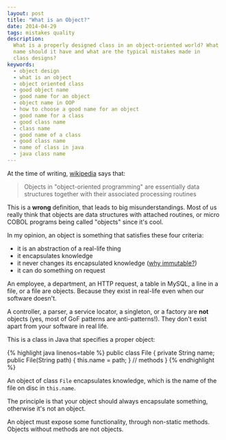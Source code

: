 ```yaml
---
layout: post
title: "What is an Object?"
date: 2014-04-29
tags: mistakes quality
description:
  What is a properly designed class in an object-oriented world? What
  name should it have and what are the typical mistakes made in
  class designs?
keywords:
  - object design
  - what is an object
  - object oriented class
  - good object name
  - good name for an object
  - object name in OOP
  - how to choose a good name for an object
  - good name for a class
  - good class name
  - class name
  - good name of a class
  - good class name
  - name of class in java
  - java class name
---
```


At the time of writing, [wikipedia](http://en.wikipedia.org/wiki/Object_%28computer_science%29) says that:

> Objects in "object-oriented programming" are essentially
data structures together with their associated processing routines

This is a **wrong** definition, that leads to big misunderstandings.
Most of us really think that objects are data structures with attached
routines, or micro COBOL programs being called "objects" since it's cool.

In my opinion, an object is something that satisfies these four criteria:

 - it is an abstraction of a real-life thing
 - it encapsulates knowledge
 - it never changes its encapsulated knowledge ([why immutable?](https://github.com/yegor256/d29/wiki/Why-immutable%3F))
 - it can do something on request

An employee, a department, an HTTP request, a table in MySQL,
a line in a file, or a file are objects. Because they exist in
real-life even when our software doesn't.

A controller, a parser, a service locator,
a singleton, or a factory are **not** objects
(yes, most of GoF patterns are anti-patterns!).
They don't exist apart from your software in real life.

This is a class in Java that specifies a proper object:

{% highlight java linenos=table %}
public class File {
  private String name;
  public File(String path) {
    this.name = path;
  }
  // methods
}
{% endhighlight %}

An object of class `File` encapsulates knowledge, which
is the name of the file on disc in `this.name`.

The principle is that your object should always encapsulate
something, otherwise it's not an object.

An object must expose some functionality, through non-static methods.
Objects without methods are not objects.
